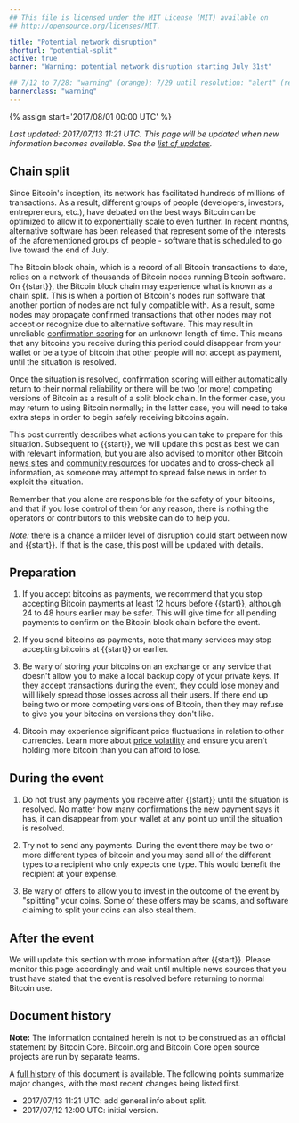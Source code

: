 ```yaml
---
## This file is licensed under the MIT License (MIT) available on
## http://opensource.org/licenses/MIT.

title: "Potential network disruption"
shorturl: "potential-split"
active: true
banner: "Warning: potential network disruption starting July 31st"

## 7/12 to 7/28: "warning" (orange); 7/29 until resolution: "alert" (red)
bannerclass: "warning"
---
```

{% assign start='<span class="date">2017/08/01 00:00 UTC</span>' %}

*Last updated: <span class="date">2017/07/13 11:21 UTC</span>.  This
page will be updated when new information becomes available.  See the
[list of updates][].*

## Chain split

Since Bitcoin's inception, its network has facilitated hundreds of millions of
transactions.  As a result, different groups of people (developers, investors,
entrepreneurs, etc.), have debated on the best ways Bitcoin can be optimized to
allow it to exponentially scale to even further.  In recent months, alternative
software has been released that represent some of the interests of the
aforementioned groups of people - software that is scheduled to go live toward
the end of July.

The Bitcoin block chain, which is a record of all Bitcoin transactions to date,
relies on a network of thousands of Bitcoin nodes running Bitcoin software. On
{{start}}, the Bitcoin block chain may experience what is known as a chain
split.  This is when a portion of Bitcoin's nodes run software that another
portion of nodes are not fully compatible with.  As a result, some nodes may
propagate confirmed transactions that other nodes may not accept or recognize
due to alternative software.  This may result in unreliable [confirmation
scoring][] for an unknown length of time.  This means that any bitcoins you
receive during this period could disappear from your wallet or be a type of
bitcoin that other people will not accept as payment, until the situation is
resolved.

Once the situation is resolved, confirmation scoring will either automatically
return to their normal reliability or there will be two (or more) competing
versions of Bitcoin as a result of a split block chain.  In the former case, you
may return to using Bitcoin normally; in the latter case, you will need to take
extra steps in order to begin safely receiving bitcoins again.

This post currently describes what actions you can take to prepare for
this situation.  Subsequent to {{start}}, we will update this post as
best we can with relevant information, but you are also advised to
monitor other Bitcoin [news sites][] and [community resources][] for
updates and to cross-check all information, as someone may attempt to
spread false news in order to exploit the situation.

Remember that you alone are responsible for the safety of your bitcoins,
and that if you lose control of them for any reason, there is nothing
the operators or contributors to this website can do to help you.

*Note:* there is a chance a milder level of disruption could start
between now and {{start}}.  If that is the case, this post will be
updated with details.

## Preparation

1. If you accept bitcoins as payments, we recommend that you stop
accepting Bitcoin payments at least 12 hours before {{start}}, although
24 to 48 hours earlier may be safer.  This will give time for all
pending payments to confirm on the Bitcoin block chain before the event.

1. If you send bitcoins as payments, note that many services may stop
accepting bitcoins at {{start}} or earlier.

1. Be wary of storing your bitcoins on an exchange or any service that
doesn't allow you to make a local backup copy of your private keys.  If
they accept transactions during the event, they could lose money and
will likely spread those losses across all their users.  If there end up
being two or more competing versions of Bitcoin, then they may refuse to
give you your bitcoins on versions they don't like.

1. Bitcoin may experience significant price fluctuations in relation to
other currencies.  Learn more about [price volatility][] and ensure you
aren't holding more bitcoin than you can afford to lose.

## During the event

1. Do not trust any payments you receive after {{start}} until the situation
is resolved.  No matter how many confirmations the new payment says it
has, it can disappear from your wallet at any point up until the
situation is resolved.

1. Try not to send any payments.  During the event there may be two or
more different types of bitcoin and you may send all of the different
types to a recipient who only expects one type.  This would benefit the
recipient at your expense.

1. Be wary of offers to allow you to invest in the outcome of the event
by "splitting" your coins.  Some of these offers may be scams, and
software claiming to split your coins can also steal them.

## After the event

We will update this section with more information after {{start}}.  Please
monitor this page accordingly and wait until multiple news sources that you
trust have stated that the event is resolved before returning to normal Bitcoin
use.

## Document history

**Note:** The information contained herein is not to be construed as an official
statement by Bitcoin Core. Bitcoin.org and Bitcoin Core open source projects are
run by separate teams.

A [full history][] of this document is available.  The following points
summarize major changes, with the most recent changes being listed
first.

- <span class="date">2017/07/13 11:21 UTC</span>: add general info about split.
- <span class="date">2017/07/12 12:00 UTC</span>: initial version.

[full history]: https://github.com/bitcoin-dot-org/bitcoin.org/commits/master/_alerts/2017-07-12-potential-split.md
[list of updates]: #document-history
[news sites]: /en/resources#news
[community resources]: /en/community
[confirmation scoring]: /en/you-need-to-know#instant
[price volatility]: /en/you-need-to-know#volatile

<script src="/js/jquery/jquery-1.11.2.min.js"></script>
<script>
// Localize dates
$(".date").each(function() {
  // Try to parse the string as a date
  epoch = Date.parse($(this).text());
  // Only convert the string to localtime if it's a number
  if (isNaN(epoch) == false) {
    var utcdate=new Date(epoch);
    var localedate = utcdate.toString();
    $(this).text(localedate);
  }
});
</script>
